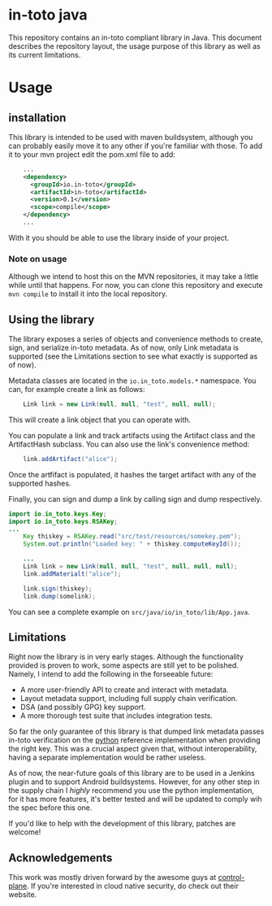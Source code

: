 in-toto java
============

This repository contains an in-toto compliant library in Java. This document
describes the repository layout, the usage purpose of this library as well as
its current limitations.

# Usage

## installation

This library is intended to be used with maven buildsystem, although you can
probably easily move it to any other if you're familiar with those. To add it
to your mvn project edit the pom.xml file to add:

```xml
    ...
    <dependency>
      <groupId>io.in-toto</groupId>
      <artifactId>in-toto</artifactId>
      <version>0.1</version>
      <scope>compile</scope>
    </dependency>
    ...
```

With it you should be able to use the library inside of your project.

### Note on usage

Although we intend to host this on the MVN repositories, it may take a little
while until that happens. For now, you can clone this repository and execute
`mvn compile` to install it into the local repository.


## Using the library

The library exposes a series of objects and convenience methods to create,
sign, and serialize in-toto metadata. As of now, only Link metadata is
supported (see the Limitations section to see what exactly is supported as of
now).

Metadata classes are located in the `io.in_toto.models.*` namespace. You can,
for example create a link as follows:

```java
    Link link = new Link(null, null, "test", null, null);
```

This will create a link object that you can operate with. 

You can populate a link and track artifacts using the Artifact class and the
ArtifactHash subclass. You can also use the link's convenience method:

```java
    link.addArtifact("alice");
```

Once the artfifact is populated, it hashes the target artifact with any of the
supported hashes.

Finally, you can sign and dump a link by calling sign and dump respectively.

```java
import io.in_toto.keys.Key;
import io.in_toto.keys.RSAKey;
...
    Key thiskey = RSAKey.read("src/test/resources/somekey.pem");
    System.out.println("Loaded key: " + thiskey.computeKeyId());

    ...
    Link link = new Link(null, null, "test", null, null, null);
    link.addMaterialt("alice");

    link.sign(thiskey);
    link.dump(somelink);
```

You can see a complete example on `src/java/io/in_toto/lib/App.java`.

## Limitations

Right now the library is in very early stages. Although the functionality
provided is proven to work, some aspects are still yet to be polished. Namely,
I intend to add the following in the forseeable future:

- A more user-friendly API to create and interact with metadata.
- Layout metadata support, including full supply chain verification.
- DSA (and possibly GPG) key support.
- A more thorough test suite that includes integration tests.

So far the only guarantee of this library is that dumped link metadata passes
in-toto verification on the [python](https://github.com/in-toto/in-toto)
reference implementation when providing the right key. This was a crucial
aspect given that, without interoperability, having a separate implementation
would be rather useless.

As of now, the near-future goals of this library are to be used in a Jenkins
plugin and to support Android buildsystems. However, for any other step in the
supply chain I *highly* recommend you use the python implementation, for it has
more features, it's better tested and will be updated to comply wih the spec
before this one.

If you'd like to help with the development of this library, patches are
welcome!

## Acknowledgements

This work was mostly driven forward by the awesome guys at
[control-plane](https://control-plane.io). If you're interested in cloud native
security, do check out their website.
